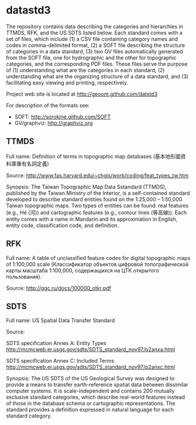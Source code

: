 datastd3
========

The repository contains data describing the categories and hierarchies in TTMDS, RFK, and the US SDTS listed below. Each standard comes with a set of files, which include (1) a CSV file containing category names and codes in comma-delimited format, (2) a SOFT file describing the structure of categories in a data standard, (3) two GV files automatically generated from the SOFT file, one for hydrographic and the other for topographic categories, and the corresponding PDF files. These files serve the purpose of (1) understanding what are the categories in each standard, (2) understanding what are the organizing structure of a data standard, and (3) facilitating easy viewing and printing, respectively.

Project web site is located at http://geoont.github.com/datstd3

For description of the formats see:

 * SOFT: http://sorokine.github.com/SOFT
 * GV/graphviz: http://graphviz.org

TTMDS
----

Full name: Definition of terms in topographic map databases (基本地形圖資料庫專有名詞定義)

Source: http://www.fas.harvard.edu/~chgis/work/coding/feat_types_tw.htm

Synopsis: The Taiwan Topographic Map Data Sstandard (TTMDS), published by the Taiwan Ministry of the Interior, is a self-contained standard developed to describe standard entities found on the 1:25,000 – 1:50,000 Taiwan topographic maps. Two types of entities can be found: real features (e.g., Hé (河)) and cartographic features (e.g., contour lines (等高線)). Each entity comes with a name in Mandarin and its approximation in English, entity code, classification code, and definition.

RFK
---

Full name: A table of unclassified feature codes for digital topographic maps of 1:100,000 scale 
(Классификатор объектов цифровой топографической
карты масштаба 1:100,000, содержащихся на ЦТК открытого пользования).

Source: http://ggc.ru/docs/100000_otkr.pdf

SDTS
----

Full name: US Spatial Data Transfer Standard 

Source:

SDTS specification Annex A: Entity Types
http://mcmcweb.er.usgs.gov/sdts/SDTS_standard_nov97/p2anxa.html

SDTS specification Annex C: Included Terms
http://mcmcweb.er.usgs.gov/sdts/SDTS_standard_nov97/p2anxc.html

Synopsis: The US SDTS of the US Geological Survey was designed to provide a means to transfer earth-reference spatial data between dissimilar computer systems. It is scale-independent and contains 200 mutually exclusive standard categories, which describe real-world features instead of those in the database schema or cartographic representations. The standard provides a definition expressed in natural language for each standard category.
